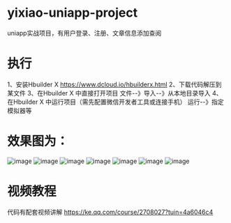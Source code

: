 # yixiao-uniapp-project
uniapp实战项目，有用户登录、注册、文章信息添加查阅


# 执行
1、安装Hbuilder X https://www.dcloud.io/hbuilderx.html
2、下载代码解压到某文件
3、在Hbuilder X 中直接打开项目 文件--》导入--》从本地目录导入
4、在Hbuilder X 中运行项目（需先配置微信开发者工具或连接手机） 运行--》指定模拟器等

# 效果图为：
![image](https://github.com/wuwenyi/show/tree/master/yixiao/登录页.jpg?raw=true)
![image](https://github.com/wuwenyi/show/tree/master/yixiao/注册页.jpg?raw=true)
![image](https://github.com/wuwenyi/show/tree/master/yixiao/1.png?raw=true)
![image](https://github.com/wuwenyi/show/tree/master/yixiao/3.png?raw=true)
![image](https://github.com/wuwenyi/show/tree/master/yixiao/4.png?raw=true)
![image](https://github.com/wuwenyi/show/tree/master/yixiao/文章发布页-2.png?raw=true)
![image](https://github.com/wuwenyi/show/tree/master/yixiao/文章发布页.png?raw=true)

# 视频教程
代码有配套视频讲解
https://ke.qq.com/course/2708027?tuin=4a6046c4
